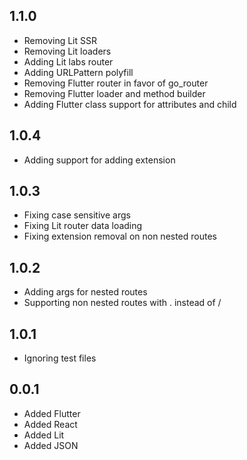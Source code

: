 ## 1.1.0

- Removing Lit SSR
- Removing Lit loaders
- Adding Lit labs router
- Adding URLPattern polyfill
- Removing Flutter router in favor of go_router
- Removing Flutter loader and method builder
- Adding Flutter class support for attributes and child

## 1.0.4

- Adding support for adding extension

## 1.0.3

- Fixing case sensitive args
- Fixing Lit router data loading
- Fixing extension removal on non nested routes

## 1.0.2

- Adding args for nested routes
- Supporting non nested routes with . instead of /

## 1.0.1

- Ignoring test files

## 0.0.1

- Added Flutter
- Added React
- Added Lit
- Added JSON